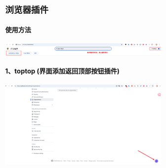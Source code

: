 # 浏览器插件
## 使用方法
## ![toptop](toptop/img/use.png)
## 1、toptop (界面添加返回顶部按钮插件)
## ![toptop](toptop/img/toptop.png)
